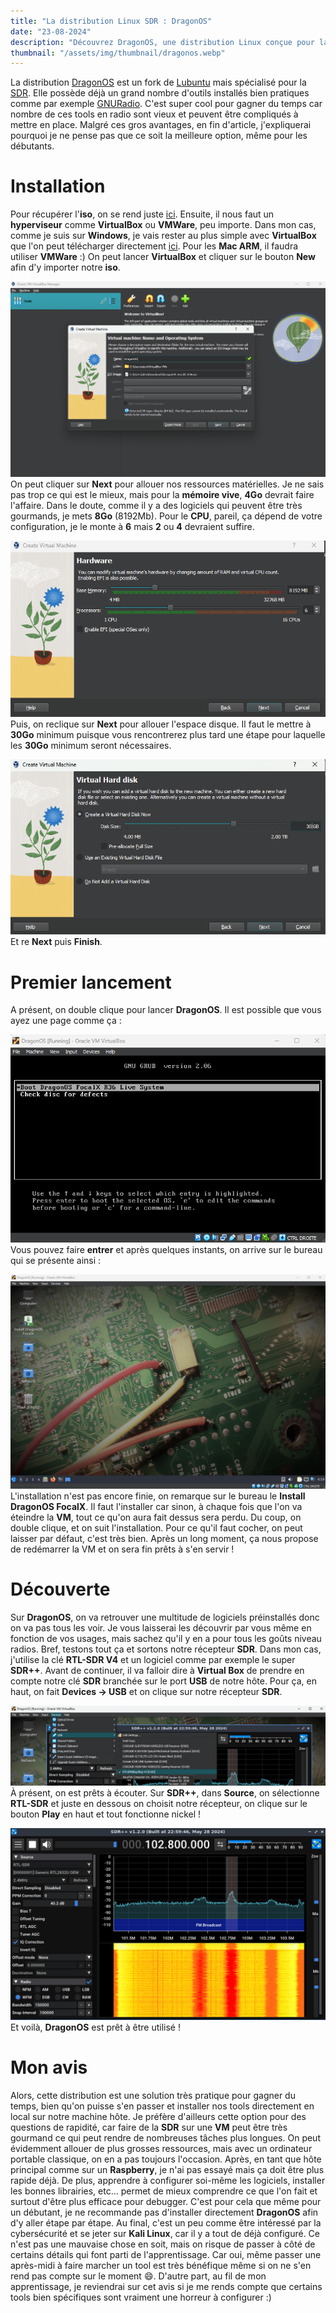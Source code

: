 ```yaml
---
title: "La distribution Linux SDR : DragonOS"
date: "23-08-2024"
description: "Découvrez DragonOS, une distribution Linux conçue pour la radio logicielle (SDR)."
thumbnail: "/assets/img/thumbnail/dragonos.webp"
---
```

La distribution [DragonOS](https://cemaxecuter.com/) est un fork de [Lubuntu](https://lubuntu.fr/) mais spécialisé pour la [SDR](sdr.html). Elle possède déjà un grand nombre d'outils installés bien pratiques comme par exemple [GNURadio](https://www.gnuradio.org/). C'est super cool pour gagner du temps car nombre de ces tools en radio sont vieux et peuvent être compliqués à mettre en place. 
Malgré ces gros avantages, en fin d'article, j'expliquerai pourquoi je ne pense pas que ce soit la meilleure option, même pour les débutants.

# Installation
Pour récupérer l'**iso**, on se rend juste [ici](https://sourceforge.net/projects/dragonos-focal/files/latest/download). Ensuite, il nous faut un **hyperviseur** comme **VirtualBox** ou **VMWare**, peu importe. Dans mon cas, comme je suis sur **Windows**, je vais rester au plus simple avec **VirtualBox** que l'on peut télécharger directement [ici](https://www.virtualbox.org/wiki/Downloads). Pour les **Mac ARM**, il faudra utiliser **VMWare** :) 
On peut lancer **VirtualBox** et cliquer sur le bouton **New** afin d'y importer notre **iso**.

![VirtualBox New](../../../assets/img/pages/radio/sdr/dragonos/dragonos1.png)
On peut cliquer sur **Next** pour allouer nos ressources matérielles. Je ne sais pas trop ce qui est le mieux, mais pour la **mémoire vive**, **4Go** devrait faire l'affaire. Dans le doute, comme il y a des logiciels qui peuvent être très gourmands, je mets **8Go** (8192Mb). Pour le **CPU**, pareil, ça dépend de votre configuration, je le monte à **6** mais **2** ou **4** devraient suffire. 

![VirtualBox Hardware](../../../assets/img/pages/radio/sdr/dragonos/dragonos2.png)
Puis, on reclique sur **Next** pour allouer l'espace disque. Il faut le mettre à **30Go** minimum puisque vous rencontrerez plus tard une étape pour laquelle les **30Go** minimum seront nécessaires.

![VirtualBox Disk](../../../assets/img/pages/radio/sdr/dragonos/dragonos3.png)
Et re **Next** puis **Finish**.

# Premier lancement
A présent, on double clique pour lancer **DragonOS**. Il est possible que vous ayez une page comme ça : 

![DragonOS Boot Loading](../../../assets/img/pages/radio/sdr/dragonos/dragonos4.png)
Vous pouvez faire **entrer** et après quelques instants, on arrive sur le bureau qui se présente ainsi : 

![DragonOS desktop](../../../assets/img/pages/radio/sdr/dragonos/dragonos5.png)
L'installation n'est pas encore finie, on remarque sur le bureau le **Install DragonOS FocalX**. Il faut l'installer car sinon, à chaque fois que l'on va éteindre la **VM**, tout ce qu'on aura fait dessus sera perdu. 
Du coup, on  double clique, et on suit l'installation. Pour ce qu'il faut cocher, on peut laisser par défaut, c'est très bien. 
Après un long moment, ça nous propose de redémarrer la VM et on sera fin prêts à s'en servir ! 

# Découverte 
Sur **DragonOS**, on va retrouver une multitude de logiciels préinstallés donc on va pas tous les voir. Je vous laisserai les découvrir par vous même en fonction de vos usages, mais sachez qu'il y en a pour tous les goûts niveau radios.
Bref, testons tout ça et sortons notre récepteur **SDR**. Dans mon cas, j'utilise la clé **RTL-SDR V4** et un logiciel comme par exemple le super **SDR++**.
Avant de continuer, il va falloir dire à **Virtual Box** de prendre en compte notre clé **SDR** branchée sur le port **USB** de notre hôte. Pour ça, en haut, on fait **Devices -> USB** et on clique sur notre récepteur **SDR**.

![Virtual Box USB SDR](../../../assets/img/pages/radio/sdr/dragonos/dragonos6.png)
À présent, on est prêts à écouter. Sur **SDR++**, dans **Source**, on sélectionne **RTL-SDR** et juste en dessous on choisit notre récepteur, on clique sur le bouton **Play** en haut et tout fonctionne nickel !

![DragonOS SDR++](../../../assets/img/pages/radio/sdr/dragonos/dragonos7.png)
Et voilà, **DragonOS** est prêt à être utilisé !

# Mon avis
Alors, cette distribution est une solution très pratique pour gagner du temps, bien qu'on puisse s'en passer et installer nos tools directement en local sur notre machine hôte. Je préfère d'ailleurs cette option pour des questions de rapidité, car faire de la **SDR** sur une **VM** peut être très gourmand ce qui peut rendre de nombreuses tâches plus longues. On peut évidemment allouer de plus grosses ressources, mais avec un ordinateur portable classique, on en a pas toujours l'occasion. Après, en tant que hôte principal comme sur un **Raspberry**, je n'ai pas essayé mais ça doit être plus rapide déjà.
De plus, apprendre à configurer soi-même les logiciels, installer les bonnes librairies, etc... permet de mieux comprendre ce que l'on fait et surtout d'être plus efficace pour debugger. 
C'est pour cela que même pour un débutant, je ne recommande pas d'installer directement **DragonOS** afin d'y aller étape par étape. 
Au final, c'est un peu comme être intéressé par la cybersécurité et se jeter sur **Kali Linux**, car il y a tout de déjà configuré. Ce n'est pas une mauvaise chose en soit, mais on risque de passer à côté de certains détails qui font parti de l'apprentissage. Car oui, même passer une après-midi à faire marcher un tool est très bénéfique même si on ne s'en rend pas compte sur le moment 😄.
D'autre part, au fil de mon apprentissage, je reviendrai sur cet avis si je me rends compte que certains tools bien spécifiques sont vraiment une horreur à configurer :)
